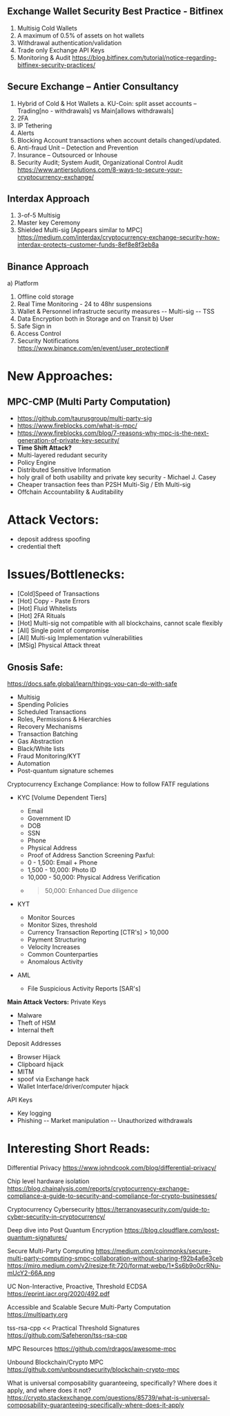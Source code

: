 ## Exchange Wallet Security Best Practice - Bitfinex
1.	Multisig Cold Wallets
2.	A maximum of 0.5% of assets on hot wallets
3.	Withdrawal authentication/validation
4.	Trade only Exchange API Keys
5.	Monitoring & Audit
https://blog.bitfinex.com/tutorial/notice-regarding-bitfinex-security-practices/

## Secure Exchange – Antier Consultancy
1.	Hybrid of Cold & Hot Wallets
a.	KU-Coin: split asset accounts – Trading[no - withdrawals] vs Main[allows withdrawals]
2.	2FA
3.	IP Tethering
4.	Alerts
5.	Blocking Account transactions when account details changed/updated.
6.	Anti-fraud Unit – Detection and Prevention
7.	Insurance – Outsourced or Inhouse
8.	Security Audit; System Audit, Organizational Control Audit
https://www.antiersolutions.com/8-ways-to-secure-your-cryptocurrency-exchange/

## Interdax Approach
1.	3-of-5 Multisig
2.	Master key Ceremony
3.	Shielded Multi-sig [Appears similar to MPC]
https://medium.com/interdax/cryptocurrency-exchange-security-how-interdax-protects-customer-funds-8ef8e8f3eb8a

## Binance Approach
a) Platform
1. Offline cold storage
2. Real Time Monitoring - 24 to 48hr suspensions
3. Wallet & Personnel infrastructe security measures
-- Multi-sig
-- TSS
4. Data Encryption both in Storage and on Transit
b) User
5. Safe Sign in
6. Access Control
7. Security Notifications
https://www.binance.com/en/event/user_protection#

# New Approaches:
## MPC-CMP (Multi Party Computation)
- https://github.com/taurusgroup/multi-party-sig
- https://www.fireblocks.com/what-is-mpc/
- https://www.fireblocks.com/blog/7-reasons-why-mpc-is-the-next-generation-of-private-key-security/
- **Time Shift Attack?**
- Multi-layered redudant security
- Policy Engine
- Distributed Sensitive Information
- holy grail of both usability and private key security - Michael J. Casey
- Cheaper transaction fees than P2SH Multi-Sig / Eth Multi-sig
- Offchain Accountability & Auditability


# Attack Vectors:
- deposit address spoofing
- credential theft

# Issues/Bottlenecks:
- [Cold]Speed of Transactions
- [Hot] Copy - Paste Errors
- [Hot] Fluid Whitelists
- [Hot] 2FA Rituals
- [Hot] Multi-sig not compatible with all blockchains, cannot scale flexibly
- [All] Single point of compromise
- [All] Multi-sig Implementation vulnerabilities
- [MSig] Physical Attack threat


## Gnosis Safe:
https://docs.safe.global/learn/things-you-can-do-with-safe
- Multisig
- Spending Policies
- Scheduled Transactions
- Roles, Permissions & Hierarchies
- Recovery Mechanisms
- Transaction Batching
- Gas Abstraction
- Black/White lists
- Fraud Monitoring/KYT
- Automation
- Post-quantum signature schemes


Cryptocurrency Exchange Compliance: How to follow FATF regulations
- KYC [Volume Dependent Tiers]
    - Email
    - Government ID
    - DOB
    - SSN
    - Phone
    - Physical Address
    - Proof of Address
    Sanction Screening
Paxful:
    - 0 - 1,500: Email + Phone
    - 1,500 - 10,000: Photo ID
    - 10,000 - 50,000: Physical Address Verification
    - > 50,000: Enhanced Due diligence

- KYT
    - Monitor Sources
    - Monitor Sizes, threshold
    - Currency Transaction Reporting [CTR's] > 10,000
    - Payment Structuring
    - Velocity Increases
    - Common Counterparties
    - Anomalous Activity
- AML
    -  File Suspicious Activity Reports [SAR's]

**Main Attack Vectors:**
Private Keys
- Malware
- Theft of HSM
- Internal theft

Deposit Addresses
- Browser Hijack
- Clipboard hijack
- MITM
- spoof via Exchange hack
- Wallet Interface/driver/computer hijack

API Keys
- Key logging
- Phishing
-- Market manipulation
-- Unauthorized withdrawals

# Interesting Short Reads:
Differential Privacy
https://www.johndcook.com/blog/differential-privacy/

Chip level hardware isolation
https://blog.chainalysis.com/reports/cryptocurrency-exchange-compliance-a-guide-to-security-and-compliance-for-crypto-businesses/

Cryptocurrency Cybersecurity
https://terranovasecurity.com/guide-to-cyber-security-in-cryptocurrency/

Deep dive into Post Quantum Encryption
https://blog.cloudflare.com/post-quantum-signatures/

Secure Multi-Party Computing 
https://medium.com/coinmonks/secure-multi-party-computing-smpc-collaboration-without-sharing-f92b4a6e3ceb
https://miro.medium.com/v2/resize:fit:720/format:webp/1*Ss6b9o0crRNu-mUcY2-66A.png

UC Non-Interactive, Proactive, Threshold ECDSA
https://eprint.iacr.org/2020/492.pdf

Accessible and Scalable Secure Multi-Party Computation
https://multiparty.org

tss-rsa-cpp << Practical Threshold Signatures
https://github.com/Safeheron/tss-rsa-cpp

MPC Resources
https://github.com/rdragos/awesome-mpc

Unbound Blockchain/Crypto MPC
https://github.com/unboundsecurity/blockchain-crypto-mpc

What is universal composability guaranteeing, specifically? Where does it apply, and where does it not?
https://crypto.stackexchange.com/questions/85739/what-is-universal-composability-guaranteeing-specifically-where-does-it-apply